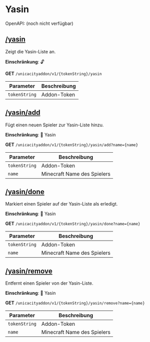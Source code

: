 # Yasin

OpenAPI: (noch nicht verfügbar)

## [/yasin](http://rettichlp.de:8888/unicacityaddon/v1/dhgpsklnag2354668ec1d905xcv34d9bdee4b877/yasin)

Zeigt die Yasin-Liste an.

**Einschränkung**: 🔓

**GET** `/unicacityaddon/v1/{tokenString}/yasin`

| Parameter     | Beschreibung |
|---------------|--------------|
| `tokenString` | Addon-Token  |

## [/yasin/add](http://rettichlp.de:8888/unicacityaddon/v1/dhgpsklnag2354668ec1d905xcv34d9bdee4b877/yasin/add?name=RettichLP)

Fügt einen neuen Spieler zur Yasin-Liste hinzu.

**Einschränkung**: 🔐 Yasin

**GET** `/unicacityaddon/v1/{tokenString}/yasin/add?name={name}`

| Parameter     | Beschreibung                |
|---------------|-----------------------------|
| `tokenString` | Addon-Token                 |
| `name`        | Minecraft Name des Spielers |

## [/yasin/done](http://rettichlp.de:8888/unicacityaddon/v1/dhgpsklnag2354668ec1d905xcv34d9bdee4b877/yasin/done?name=RettichLP)

Markiert einen Spieler auf der Yasin-Liste als erledigt.

**Einschränkung**: 🔐 Yasin

**GET** `/unicacityaddon/v1/{tokenString}/yasin/done?name={name}`

| Parameter     | Beschreibung                |
|---------------|-----------------------------|
| `tokenString` | Addon-Token                 |
| `name`        | Minecraft Name des Spielers |

## [/yasin/remove](http://rettichlp.de:8888/unicacityaddon/v1/dhgpsklnag2354668ec1d905xcv34d9bdee4b877/yasin/remove?name=RettichLP)

Entfernt einen Spieler von der Yasin-Liste.

**Einschränkung**: 🔐 Yasin

**GET** `/unicacityaddon/v1/{tokenString}/yasin/remove?name={name}`

| Parameter     | Beschreibung                |
|---------------|-----------------------------|
| `tokenString` | Addon-Token                 |
| `name`        | Minecraft Name des Spielers |
